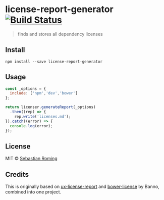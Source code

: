 # license-report-generator [![Build Status](https://travis-ci.org/sebastianroming/license-report-generator.svg?branch=master)](https://travis-ci.org/sebastianroming/license-report-generator)

> finds and stores all dependency licenses

## Install
```
npm install --save license-report-generator
```


## Usage
```js
const _options = { 
  include: ['npm','dev','bower']
};

return licenser.generateReport(_options)
  .then((rep) => {
    rep.write('licenses.md');
}).catch((error) => {
  console.log(error);
});
```

## License

MIT © [Sebastian Roming](https://webmonkey.io)

## Credits
This is originally based on [ux-license-report](https://github.com/Banno/ux-license-report) and [bower-license](https://github.com/Banno/bower-license) by Banno, combined into one project.
